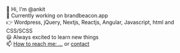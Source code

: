 👋 Hi, I'm @ankit<br/>
🔭 Currently working on brandbeacon.app<br/>
👉 Wordpress, jQuery, Nextjs, Reactjs, Angular, Javascript, html and CSS/SCSS <br/>
😃 Always excited to learn new things <br/>
📫 [How to reach me: ...](https://www.upwork.com/freelancers/~0101eb1074369f013f) or [contact](mailto:ankitbtist@gmail.com)

<!--
**ankitbtits/ankitbtits** is a ✨ _special_ ✨ repository because its `README.md` (this file) appears on your GitHub profile.

Here are some ideas to get you started:

- 🔭 I’m currently working on ...
- 🌱 I’m currently learning ...
- 👯 I’m looking to collaborate on ...
- 🤔 I’m looking for help with ...
- 💬 Ask me about ...
- 📫 How to reach me ...
  - skype: ankit.sharma498
  - email: ankitbtist@gmail.com
  - [upwork: ...](https://www.upwork.com/freelancers/~0101eb1074369f013f)
- 😄 Pronouns: ...
- ⚡ Fun fact: ...
-->
